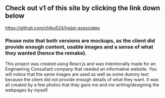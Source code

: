 ## Check out v1 of this site by clicking the link down below

https://github.com/chiku524/hajjar-associates

### Please note that both versions are mockups, as the client did provide enough content, usable images and a sense of what they wanted (hence the remake).

This project was created using React.js and was intentionally made for an Engineering Consultant company that needed an informative website. 
You will notice that the same images are used as well as some dummy text because the client did not provide enough details of what they want. It was all created by a few photos that they gave me and me writing/designing the webpages by myself.
